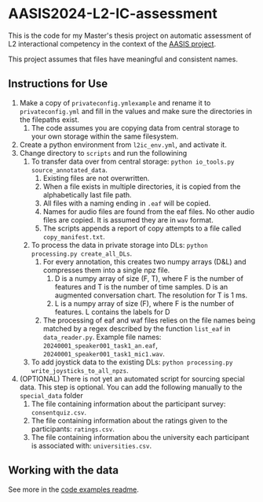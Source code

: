 # AASIS2024-L2-IC-assessment

This is the code for my Master's thesis project on automatic assessment of L2 interactional competency in the context of the [AASIS project](https://www.helsinki.fi/en/projects/automatic-assessment-spoken-interaction-second-language).

This project assumes that files have meaningful and consistent names.

## Instructions for Use

1. Make a copy of `privateconfig.ymlexample` and rename it to `privateconfig.yml` and fill in the values and make sure the directories in the filepaths exist.
   1. The code assumes you are copying data from central storage to your own storage within the same filesystem.
2. Create a python environment from `l2ic_env.yml`, and activate it.
3. Change directory to `scripts` and run the followining
   1. To transfer data over from central storage: `python io_tools.py source_annotated_data`.
      1. Existing files are not overwritten.
      2. When a file exists in multiple directories, it is copied from the alphabetically last file path.
      3. All files with a naming ending in `.eaf` will be copied.
      4. Names for audio files are found from the eaf files. No other audio files are copied. It is assumed they are in `wav` format.
      5. The scripts appends a report of copy attempts to a file called `copy_manifest.txt`.
   2. To process the data in private storage into DLs: `python processing.py create_all_DLs`.
      1. For every annotation, this creates two numpy arrays (D&L) and compresses them into a single npz file.
         1. D is a numpy array of size (F, T), where F is the number of features and T is the number of time samples. D is an augmented conversation chart. The resolution for T is 1 ms.
         2. L is a numpy array of size (F), where F is the number of features. L contains the labels for D
      2. The processing of eaf and waf files relies on the file names being matched by a regex described by the function `list_eaf` in `data_reader.py`. Example file names: `20240001_speaker001_task1_an.eaf`, `20240001_speaker001_task1_mic1.wav`.
   3. To add joystick data to the existing DLs: `python processing.py write_joysticks_to_all_npzs`.
4. (OPTIONAL) There is not yet an automated script for sourcing special data. This step is optional. You can add the following manually to the `special_data` folder
   1. The file containing information about the participant survey: `consentquiz.csv`.
   2. The file containing information about the ratings given to the participants: `ratings.csv`.
   3. The file containing information abou the university each participant is associated with: `universities.csv`.

## Working with the data

See more in the [code examples readme](scripts/code_examples.md).
